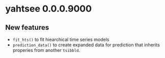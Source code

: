 # yahtsee 0.0.0.9000

## New features

- `fit_hts()` to fit hiearchical time series models
- `prediction_data()` to create expanded data for prediction that inherits properies from another `tsibbld`.
